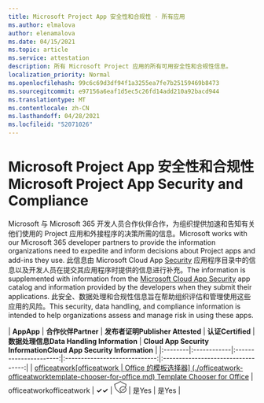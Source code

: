 ```yaml
---
title: Microsoft Project App 安全性和合规性 - 所有应用
ms.author: elmalova
author: elenamalova
ms.date: 04/15/2021
ms.topic: article
ms.service: attestation
description: 所有 Microsoft Project 应用的所有可用安全性和合规性信息。
localization_priority: Normal
ms.openlocfilehash: 99c6c69d3df94f1a3255ea7fe7b25159469b8473
ms.sourcegitcommit: e97156a6eaf1d5ec5c26fd14add210a92bacd944
ms.translationtype: MT
ms.contentlocale: zh-CN
ms.lasthandoff: 04/28/2021
ms.locfileid: "52071026"
---
```

# <a name="microsoft-project-app-security-and-compliance"></a><span data-ttu-id="eedac-103">Microsoft Project App 安全性和合规性</span><span class="sxs-lookup"><span data-stu-id="eedac-103">Microsoft Project App Security and Compliance</span></span>

<span data-ttu-id="eedac-104">Microsoft 与 Microsoft 365 开发人员合作伙伴合作，为组织提供加速和告知有关他们使用的 Project 应用和外接程序的决策所需的信息。</span><span class="sxs-lookup"><span data-stu-id="eedac-104">Microsoft works with our Microsoft 365 developer partners to provide the information organizations need to expedite and inform decisions about Project apps and add-ins they use.</span></span> <span data-ttu-id="eedac-105">此信息由 Microsoft Cloud App [Security](https://www.microsoft.com/en-us/enterprise-mobility-security/cloud-app-security) 应用程序目录中的信息以及开发人员在提交其应用程序时提供的信息进行补充。</span><span class="sxs-lookup"><span data-stu-id="eedac-105">The information is supplemented with information from the [Microsoft Cloud App Security](https://www.microsoft.com/en-us/enterprise-mobility-security/cloud-app-security) app catalog and information provided by the developers when they submit their applications.</span></span> <span data-ttu-id="eedac-106">此安全、数据处理和合规性信息旨在帮助组织评估和管理使用这些应用的风险。</span><span class="sxs-lookup"><span data-stu-id="eedac-106">This security, data handling, and compliance information is intended to help organizations assess and manage risk in using these apps.</span></span>

| <span data-ttu-id="eedac-107">**App**</span><span class="sxs-lookup"><span data-stu-id="eedac-107">**App**</span></span> | <span data-ttu-id="eedac-108">**合作伙伴**</span><span class="sxs-lookup"><span data-stu-id="eedac-108">**Partner**</span></span> | <span data-ttu-id="eedac-109">**发布者证明**</span><span class="sxs-lookup"><span data-stu-id="eedac-109">**Publisher Attested**</span></span> | <span data-ttu-id="eedac-110">**认证**</span><span class="sxs-lookup"><span data-stu-id="eedac-110">**Certified**</span></span> | <span data-ttu-id="eedac-111">**数据处理信息**</span><span class="sxs-lookup"><span data-stu-id="eedac-111">**Data Handling Information**</span></span> | <span data-ttu-id="eedac-112">**Cloud App Security Information**</span><span class="sxs-lookup"><span data-stu-id="eedac-112">**Cloud App Security Information**</span></span> |
|:--------|:------------|:----------------------:|:-----------------------------:|:----------------------------------:|
| <span data-ttu-id="eedac-113">[officeatwork</span><span class="sxs-lookup"><span data-stu-id="eedac-113">[officeatwork</span></span> | <span data-ttu-id="eedac-114">Office 的模板选择器] (./officeatwork-officeatworktemplate-chooser-for-office.md) </span><span class="sxs-lookup"><span data-stu-id="eedac-114">Template Chooser for Office](./officeatwork-officeatworktemplate-chooser-for-office.md)</span></span> | <span data-ttu-id="eedac-115">officeatwork</span><span class="sxs-lookup"><span data-stu-id="eedac-115">officeatwork</span></span> | <span data-ttu-id="eedac-116">**✓**</span><span class="sxs-lookup"><span data-stu-id="eedac-116">**✓**</span></span> | <img alt="Certified application badge" src="../media/certified-badge.png" height="25" width="25" /> | <span data-ttu-id="eedac-117">是</span><span class="sxs-lookup"><span data-stu-id="eedac-117">Yes</span></span> | <span data-ttu-id="eedac-118">是</span><span class="sxs-lookup"><span data-stu-id="eedac-118">Yes</span></span> |
